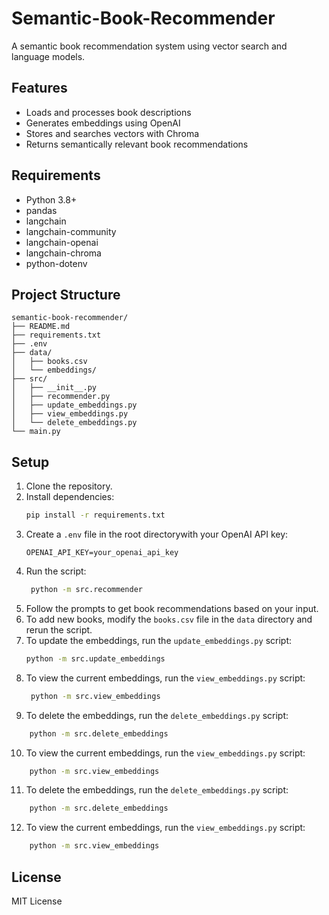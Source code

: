# Semantic-Book-Recommender

A semantic book recommendation system using vector search and language models.

## Features

- Loads and processes book descriptions
- Generates embeddings using OpenAI
- Stores and searches vectors with Chroma
- Returns semantically relevant book recommendations

## Requirements

- Python 3.8+
- pandas
- langchain
- langchain-community
- langchain-openai
- langchain-chroma
- python-dotenv

## Project Structure

```
semantic-book-recommender/
├── README.md
├── requirements.txt
├── .env
├── data/
│   ├── books.csv
│   └── embeddings/
├── src/
│   ├── __init__.py
│   ├── recommender.py
│   ├── update_embeddings.py
│   ├── view_embeddings.py
│   └── delete_embeddings.py
└── main.py
```

## Setup

1. Clone the repository.
2. Install dependencies:
   ```bash
   pip install -r requirements.txt
    ```
3. Create a `.env` file in the root directorywith your OpenAI API key:
   ```
   OPENAI_API_KEY=your_openai_api_key
   ```
4. Run the script:
   ```bash
    python -m src.recommender
    ```
5. Follow the prompts to get book recommendations based on your input.
6. To add new books, modify the `books.csv` file in the `data` directory and rerun the script.
7. To update the embeddings, run the `update_embeddings.py` script:
   ```bash
   python -m src.update_embeddings
   ```
8. To view the current embeddings, run the `view_embeddings.py` script:
   ```bash
    python -m src.view_embeddings
    ```
9. To delete the embeddings, run the `delete_embeddings.py` script:
```bash
    python -m src.delete_embeddings
```
10. To view the current embeddings, run the `view_embeddings.py` script:
```bash
    python -m src.view_embeddings
```
11. To delete the embeddings, run the `delete_embeddings.py` script:
```bash
    python -m src.delete_embeddings
```
12. To view the current embeddings, run the `view_embeddings.py` script:
```bash
    python -m src.view_embeddings
```

## License
MIT License

